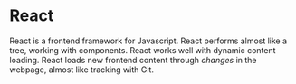 # React 
React is a frontend framework for Javascript. React performs almost like a tree, working with components.
React works well with dynamic content loading. React loads new frontend content through *changes* in the webpage, almost like tracking with Git.